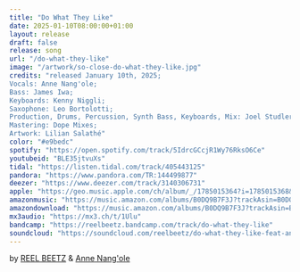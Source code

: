 ```yaml
---
title: "Do What They Like"
date: 2025-01-10T08:00:00+01:00
layout: release
draft: false
release: song
url: "/do-what-they-like"
image: "/artwork/so-close-do-what-they-like.jpg"
credits: "released January 10th, 2025;
Vocals: Anne Nang'ole;
Bass: James Iwa;
Keyboards: Kenny Niggli;
Saxophone: Leo Bortolotti;
Production, Drums, Percussion, Synth Bass, Keyboards, Mix: Joel Studler aka REEL BEETZ;
Mastering: Dope Mixes;
Artwork: Lilian Salathé"
color: "#e9bedc"
spotify: "https://open.spotify.com/track/5IdrcGCcjR1Wy76RksO6Ce"
youtubeid: "BLE35jtvuXs"
tidal: "https://listen.tidal.com/track/405443125"
pandora: "https://www.pandora.com/TR:144499877"
deezer: "https://www.deezer.com/track/3140306731"
apple: "https://geo.music.apple.com/ch/album/_/1785015364?i=1785015368&mt=1&app=itunes&ls=1&at=1000lHKX&ct=odesli_http&itscg=30200&itsct=odsl_m"
amazonmusic: "https://music.amazon.com/albums/B0DQ9B7F3J?trackAsin=B0DQ9C42NV"
amazondownload: "https://music.amazon.com/albums/B0DQ9B7F3J?trackAsin=B0DQ9C42NV"
mx3audio: "https://mx3.ch/t/1Ulu"
bandcamp: "https://reelbeetz.bandcamp.com/track/do-what-they-like"
soundcloud: "https://soundcloud.com/reelbeetz/do-what-they-like-feat-anne-nangole"
---
```


by [REEL BEETZ](https://reelbeetz.ch/) & [Anne Nang'ole](https://instagram.com/annenangole)

